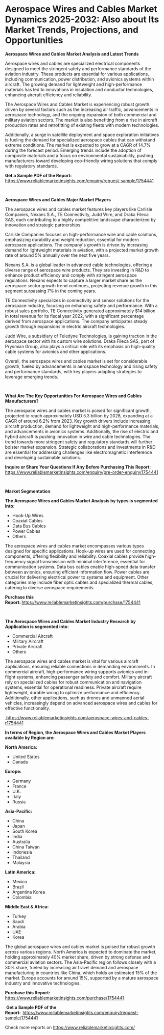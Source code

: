 <p><h1>Aerospace Wires and Cables Market Dynamics 2025-2032: Also about Its Market Trends, Projections, and Opportunities</h1></p><p><strong>Aerospace Wires and Cables Market Analysis and Latest Trends</strong></p>
<p><p>Aerospace wires and cables are specialized electrical components designed to meet the stringent safety and performance standards of the aviation industry. These products are essential for various applications, including communication, power distribution, and avionics systems within aircraft. The growing demand for lightweight and high-performance materials has led to innovations in insulation and conductor technologies, enhancing aircraft efficiency and reliability.</p><p>The Aerospace Wires and Cables Market is experiencing robust growth driven by several factors such as the increasing air traffic, advancements in aerospace technology, and the ongoing expansion of both commercial and military aviation sectors. The market is also benefiting from a rise in aircraft production rates and retrofitting of existing fleets with modern technologies. </p><p>Additionally, a surge in satellite deployment and space exploration initiatives is fueling the demand for specialized aerospace cables that can withstand extreme conditions. The market is expected to grow at a CAGR of 14.7% during the forecast period. Emerging trends include the adoption of composite materials and a focus on environmental sustainability, pushing manufacturers toward developing eco-friendly wiring solutions that comply with regulatory standards.</p></p>
<p><strong>Get a Sample PDF of the Report:&nbsp;</strong> <a href="https://www.reliablemarketinsights.com/enquiry/request-sample/1754441?utm_campaign=1894&utm_medium=2&utm_source=Github&utm_content=ia&utm_term=18022025&utm_id=aerospace-wires-and-cables">https://www.reliablemarketinsights.com/enquiry/request-sample/1754441</a></p>
<p>&nbsp;</p>
<p><strong>Aerospace Wires and Cables Major Market Players</strong></p>
<p><p>The aerospace wires and cables market features key players like Carlisle Companies, Nexans S.A., TE Connectivity, Judd Wire, and Draka Fileca SAS, each contributing to a highly competitive landscape characterized by innovation and strategic partnerships.</p><p>Carlisle Companies focuses on high-performance wire and cable solutions, emphasizing durability and weight reduction, essential for modern aerospace applications. The company's growth is driven by increasing demand for lightweight materials in aviation, with a projected market growth rate of around 5% annually over the next five years.</p><p>Nexans S.A. is a global leader in advanced cable technologies, offering a diverse range of aerospace wire products. They are investing in R&D to enhance product efficiency and comply with stringent aerospace regulations. Nexans expects to capture a larger market share as the aerospace sector growth trend continues, projecting revenue growth in this segment surpassing 7% in the coming years.</p><p>TE Connectivity specializes in connectivity and sensor solutions for the aerospace industry, focusing on enhancing safety and performance. With a robust sales portfolio, TE Connectivity generated approximately $14 billion in total revenue for its fiscal year 2022, with a significant percentage derived from aerospace applications. The company anticipates steady growth through expansions in electric aircraft technologies.</p><p>Judd Wire, a subsidiary of Teledyne Technologies, is gaining traction in the aerospace sector with its custom wire solutions. Draka Fileca SAS, part of Prysmian Group, also plays a critical role with its emphasis on high-quality cable systems for avionics and other applications.</p><p>Overall, the aerospace wires and cables market is set for considerable growth, fueled by advancements in aerospace technology and rising safety and performance standards, with key players adapting strategies to leverage emerging trends.</p></p>
<p>&nbsp;</p>
<p><strong>What Are The Key Opportunities For Aerospace Wires and Cables Manufacturers?</strong></p>
<p><p>The aerospace wires and cables market is poised for significant growth, projected to reach approximately USD 5.3 billion by 2028, expanding at a CAGR of around 6.2% from 2023. Key growth drivers include increasing aircraft production, demand for lightweight and high-performance materials, and advancements in avionics systems. Additionally, the rise of electric and hybrid aircraft is pushing innovation in wire and cable technologies. The trend towards more stringent safety and regulatory standards will further bolster market expansion. Strategic collaborations and investments in R&D are essential for addressing challenges like electromagnetic interference and developing sustainable solutions.</p></p>
<p><strong>Inquire or Share Your Questions If Any Before Purchasing This Report:</strong> <a href="https://www.reliablemarketinsights.com/enquiry/pre-order-enquiry/1754441?utm_campaign=1894&utm_medium=2&utm_source=Github&utm_content=ia&utm_term=18022025&utm_id=aerospace-wires-and-cables">https://www.reliablemarketinsights.com/enquiry/pre-order-enquiry/1754441</a></p>
<p>&nbsp;</p>
<p><strong>Market Segmentation</strong></p>
<p><strong>The Aerospace Wires and Cables Market Analysis by types is segmented into:</strong></p>
<p><ul><li>Hook-Up Wires</li><li>Coaxial Cables</li><li>Data Bus Cables</li><li>Power Cables</li><li>Others</li></ul></p>
<p><p>The aerospace wires and cables market encompasses various types designed for specific applications. Hook-up wires are used for connecting components, offering flexibility and reliability. Coaxial cables provide high-frequency signal transmission with minimal interference, essential for communication systems. Data bus cables enable high-speed data transfer between avionics, ensuring efficient information flow. Power cables are crucial for delivering electrical power to systems and equipment. Other categories may include fiber optic cables and specialized thermal cables, catering to diverse aerospace requirements.</p></p>
<p><strong>Purchase this Report:&nbsp;</strong><a href="https://www.reliablemarketinsights.com/purchase/1754441?utm_campaign=1894&utm_medium=2&utm_source=Github&utm_content=ia&utm_term=18022025&utm_id=aerospace-wires-and-cables">https://www.reliablemarketinsights.com/purchase/1754441</a></p>
<p>&nbsp;</p>
<p><strong>The Aerospace Wires and Cables Market Industry Research by Application is segmented into:</strong></p>
<p><ul><li>Commercial Aircraft</li><li>Military Aircraft</li><li>Private Aircraft</li><li>Others</li></ul></p>
<p><p>The aerospace wires and cables market is vital for various aircraft applications, ensuring reliable connections in demanding environments. In commercial aircraft, high-performance wiring supports avionics and in-flight systems, enhancing passenger safety and comfort. Military aircraft rely on specialized cables for robust communication and navigation systems, essential for operational readiness. Private aircraft require lightweight, durable wiring to optimize performance and efficiency. Additionally, other applications, such as drones and unmanned aerial vehicles, increasingly depend on advanced aerospace wires and cables for effective functionality.</p></p>
<p><a href="https://www.reliablemarketinsights.com/aerospace-wires-and-cables-r1754441?utm_campaign=1894&utm_medium=2&utm_source=Github&utm_content=ia&utm_term=18022025&utm_id=aerospace-wires-and-cables">&nbsp;https://www.reliablemarketinsights.com/aerospace-wires-and-cables-r1754441</a></p>
<p><strong>In terms of Region, the Aerospace Wires and Cables Market Players available by Region are:</strong></p>
<p>
    <p> <strong> North America: </strong>
        <ul>
            <li>United States</li>
            <li>Canada</li>
        </ul>
        </p> 
    <p> <strong> Europe: </strong>
        <ul>
            <li>Germany</li>
            <li>France</li>
            <li>U.K.</li>
            <li>Italy</li>
            <li>Russia</li>
        </ul>
        </p> 
    <p> <strong> Asia-Pacific: </strong>
        <ul>
            <li>China</li>
            <li>Japan</li>
            <li>South Korea</li>
            <li>India</li>
            <li>Australia</li>
            <li>China Taiwan</li>
            <li>Indonesia</li>
            <li>Thailand</li>
            <li>Malaysia</li>
        </ul>
        </p> 
    <p> <strong> Latin America: </strong>
        <ul>
            <li>Mexico</li>
            <li>Brazil</li>
            <li>Argentina Korea</li>
            <li>Colombia</li>
        </ul>
        </p> 
    <p> <strong> Middle East & Africa: </strong>
        <ul>
            <li>Turkey</li>
            <li>Saudi</li>
            <li>Arabia</li>
            <li>UAE</li>
            <li>Korea</li>
        </ul>
    </p>
    </p>
<p><p>The global aerospace wires and cables market is poised for robust growth across various regions. North America is expected to dominate the market, holding approximately 40% market share, driven by strong defense and commercial aviation sectors. The Asia-Pacific region follows closely with a 30% share, fueled by increasing air travel demand and aerospace manufacturing in countries like China, which holds an estimated 15% of the market. Europe accounts for around 15%, supported by a mature aerospace industry and innovative technologies.</p></p>
<p><strong>Purchase this Report: </strong><a href="https://www.reliablemarketinsights.com/purchase/1754441?utm_campaign=1894&utm_medium=2&utm_source=Github&utm_content=ia&utm_term=18022025&utm_id=aerospace-wires-and-cables">https://www.reliablemarketinsights.com/purchase/1754441</a></p>
<p>&nbsp;<strong>Get a Sample PDF of the Report:&nbsp;&nbsp;</strong><a href="https://www.reliablemarketinsights.com/enquiry/request-sample/1754441?utm_campaign=1894&utm_medium=2&utm_source=Github&utm_content=ia&utm_term=18022025&utm_id=aerospace-wires-and-cables">https://www.reliablemarketinsights.com/enquiry/request-sample/1754441</a></p>
<p><strong></strong></p>
<p>Check more reports on <a href="https://www.reliablemarketinsights.com/?utm_campaign=1894&utm_medium=2&utm_source=Github&utm_content=ia&utm_term=18022025&utm_id=aerospace-wires-and-cables">https://www.reliablemarketinsights.com/</a></p>